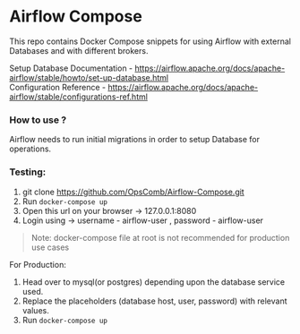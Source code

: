 # Airflow Compose

This repo contains Docker Compose snippets for using Airflow with external Databases and with different brokers.

Setup Database Documentation - https://airflow.apache.org/docs/apache-airflow/stable/howto/set-up-database.html <br/>
Configuration Reference - https://airflow.apache.org/docs/apache-airflow/stable/configurations-ref.html

### How to use ?
Airflow needs to run initial migrations in order to setup Database for operations.

### Testing: <br/>
1) git clone https://github.com/OpsComb/Airflow-Compose.git
2) Run ```docker-compose up```
3) Open this url on your browser -> 127.0.0.1:8080
4) Login using -> username - airflow-user , password - airflow-user
> Note: docker-compose file at root is not recommended for production use cases

For Production:
1) Head over to mysql(or postgres) depending upon the database service used.
2) Replace the placeholders (database host, user, password) with relevant values.
3) Run ```docker-compose up```
